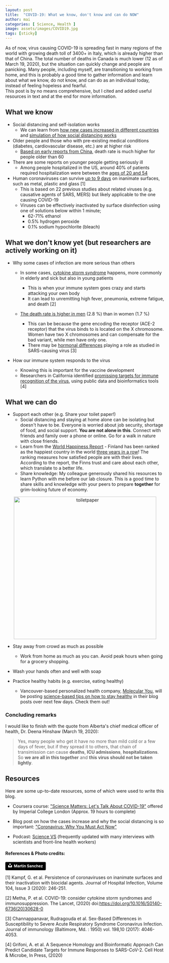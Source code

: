 ```yaml
---
layout: post
title:  "COVID-19: What we know, don't know and can do NOW"
author: mai
categories: [ Science, Health ]
image: assets/images/COVID19.jpg
tags: [sticky]
---
```

As of now, virus causing COVID-19 is spreading fast in many regions of the world with growing death toll of 3400+ in Italy, which is already higher than that of China. The total number of deaths in Canada is much lower (12 as of March 19, 2020), but the situation can quickly change and people are panicking. Many people, including myself, are transitioning to working from home, and this is probably a good time to gather information and learn about what we know, do not know, and can do as an individual today, instead of feeling hopeless and fearful.  <br/>
This post is by no means comprehensive, but I cited and added useful resources in text and at the end for more information. 

## What we know

- Social distancing and self-isolation works 
	- We can learn from [how new cases increased in different countries] and [simulation of how social distancing works] 
- Older people and those who with pre-existing medical conditions (diabetes, cardiovascular disease, etc.) are at higher risk 
	- [Based on early reports from China], death rate is much higher for people older than 60 
- There are some reports on younger people getting seriously ill
	- Among people hospitalized in the US, around 40% of patients required hospitalization were between the [ages of 20 and 54]
- Human coronaviruses can survive [up to 9 days] on inanimate surfaces, such as metal, plastic and glass [1]
	- This is based on 22 previous studies about related viruses (e.g. causative agents of SARS, MERS) but likely applicable to the one causing COVID-19
	- Viruses can be effectively inactivated by surface disinfection using one of solutions below within 1 minute;
		- 62-71% ethanol
		- 0.5% hydrogen peroxide
		- 0.1% sodium hypochlorite (bleach)

## What we don't know yet (but researchers are actively working on it)

- Why some cases of infection are more serious than others
	* In some cases, [cytokine storm syndrome] happens, more commonly in elderly and sick but also in young patients
		- This is when your immune system goes crazy and starts attacking your own body
		- It can lead to unremitting high fever, pneumonia, extreme fatigue, and death [2]

	* [The death rate is higher in men] (2.8 %) than in women (1.7 %)
		- This can be because the gene encoding the receptor (ACE-2 receptor) that the virus binds to is located on the X chromosome. Women have two X chromosomes and can compensate for the bad variant, while men have only one.
		- There may be [hormonal differences] playing a role as studied in SARS-causing virus [3]

- How our immune system responds to the virus
	* Knowing this is important for the vaccine development 
	* Researchers in California identified [promissing targets for immune recognition of the virus], using public data and bioinformatics tools [4]

## What we can do 

- Support each other (e.g. Share your toilet paper!)
	- Social distancing and staying at home alone can be isolating but doesn't have to be. Everyone is worried about job security, shortage of food, and social support. **You are not alone in this**. Connect with friends and family over a phone or online. Go for a walk in nature with close friends.
	- Learn from the [World Happiness Report] - Finland has been ranked as the happiest country in the world [three years in a row]! The ranking measures how satisfied people are with their lives. According to the report, the Finns trust and care about each other, which translate to a better life.
	- Share knowledge: My colleague generously shared his resources to learn Python with me before our lab closure. This is a good time to share skills and knowledge with your peers to prepare **together** for grim-looking future of economy. 

<div style="text-align:center"><img src="{{ site.url }}/assets/images/toiletpaper.jpg" alt="toiletpaper" width="450"/></div>

- Stay away from crowd as much as possible
	- Work from home as much as you can. Avoid peak hours when going for a grocery shopping.

- Wash your hands often and well with soap
- Practice healthy habits (e.g. exercise, eating healthy)
	- Vancouver-based personalized health company, [Molecular You], will be posting [science-based tips on how to stay healthy] in their blog posts over next few days. Check them out!

### Concluding remarks 

I would like to finish with the quote from Alberta's chief medical officer of health, Dr. Deena Hinshaw (March 19, 2020):

> Yes, many people who get it have no more than mild cold or a few days of fever, but if they spread it to others, that chain of transimission can cause **deaths**, **ICU admissions**, **hospitalizations**. So **we are all in this together** and **this virus should not be taken lightly**.

## Resources

Here are some up-to-date resources, some of which were used to write this blog.

- Coursera course: ["Science Matters: Let's Talk About COVID-19"] offered by Imperial College London (Approx. 19 hours to complete)

- Blog post on how the cases increase and why the social distancing is so important: ["Coronavirus: Why You Must Act Now"]

- Podcast: [Science VS] (frequently updated with many interviews with scientists and front-line health workers)


#### References & Photo credits:

<a style="background-color:black;color:white;text-decoration:none;padding:4px 6px;font-family:-apple-system, BlinkMacSystemFont, &quot;San Francisco&quot;, &quot;Helvetica Neue&quot;, Helvetica, Ubuntu, Roboto, Noto, &quot;Segoe UI&quot;, Arial, sans-serif;font-size:12px;font-weight:bold;line-height:1.2;display:inline-block;border-radius:3px" href="https://unsplash.com/@martinsanchez?utm_medium=referral&amp;utm_campaign=photographer-credit&amp;utm_content=creditBadge" target="_blank" rel="noopener noreferrer" title="Download free do whatever you want high-resolution photos from Martin Sanchez"><span style="display:inline-block;padding:2px 3px"><svg xmlns="http://www.w3.org/2000/svg" style="height:12px;width:auto;position:relative;vertical-align:middle;top:-2px;fill:white" viewBox="0 0 32 32"><title>unsplash-logo</title><path d="M10 9V0h12v9H10zm12 5h10v18H0V14h10v9h12v-9z"></path></svg></span><span style="display:inline-block;padding:2px 3px">Martin Sanchez</span></a>

[1] Kampf, G. et al. Persistence of coronaviruses on inanimate surfaces and their inactivation with biocidal agents. Journal of Hospital Infection, Volume 104, Issue 3 (2020): 246-251.

[2] Metha, P. et al. COVID-19: consider cytokine storm syndromes and immunosuppression. The Lancet, (2020) doi:https://doi.org/10.1016/S0140-6736(20)30628-0

[3] Channappanavar, Rudragouda et al. Sex-Based Differences in Susceptibility to Severe Acute Respiratory Syndrome Coronavirus Infection. Journal of immunology (Baltimore, Md. : 1950) vol. 198,10 (2017): 4046-4053.

[4] Grifoni, A. et al. A Sequence Homology and Bioinformatic Approach Can Predict Candidate Targets for Immune Responses to SARS-CoV-2. Cell Host & Microbe, In Press, (2020)

[how new cases increased in different countries]:https://www.visualcapitalist.com/infection-trajectory-flattening-the-covid19-curve/
[simulation of how social distancing works]: https://www.washingtonpost.com/graphics/2020/world/corona-simulator/?fbclid=IwAR03eWoGI8LO3Fx8jYGF0Rm0WMzPi5GPiumRpH7ZVHQ9jRmJk819f9oOE7k
[Based on early reports from China]: https://www.worldometers.info/coronavirus/coronavirus-age-sex-demographics/
[ages of 20 and 54]: https://www.cdc.gov/mmwr/volumes/69/wr/mm6912e2.htm?s_cid=mm6912e2_w
[up to 9 days]:https://www.journalofhospitalinfection.com/article/S0195-6701(20)30046-3/fulltext
[cytokine storm syndrome]: https://www.sinobiological.com/cytokine-storm-cytokine-storms-a-5800.html
[The death rate is higher in men]: https://www.the-scientist.com/news-opinion/why-some-covid-19-cases-are-worse-than-others-67160
[hormonal differences]: https://www.ncbi.nlm.nih.gov/pmc/articles/PMC5450662/
[promissing targets for immune recognition of the virus]: https://www.sciencedirect.com/science/article/pii/S1931312820301669
["Science Matters: Let's Talk About COVID-19"]: https://www.coursera.org/learn/covid-19
["Coronavirus: Why You Must Act Now"]: https://medium.com/@tomaspueyo/coronavirus-act-today-or-people-will-die-f4d3d9cd99ca
[World Happiness Report]: https://worldhappiness.report/ed/2019/changing-world-happiness/
[three years in a row]:https://www.nytimes.com/2020/03/20/world/europe/world-happiness-report.html?te=1&nl=morning-briefing&emc=edit_NN_p_20200320&section=whatElse&campaign_id=9&instance_id=16929&segment_id=22414&user_id=d36bc0e7ea7a6ea9554308a268097239&regi_id=102902821ion=whatElse
[Molecular You]:https://molecularyou.com/
[science-based tips on how to stay healthy]: https://blog.molecularyou.com/staying-healthy-during-self-isolation
[Science VS]: https://gimletmedia.com/shows/science-vs


